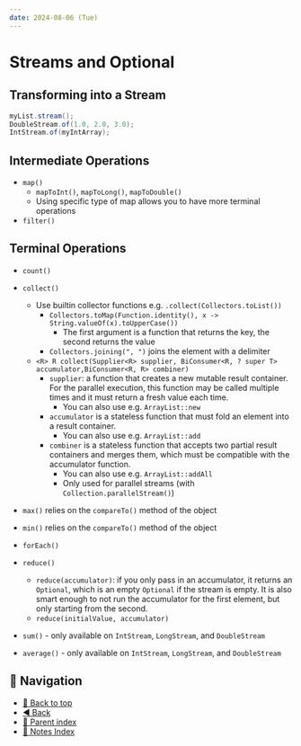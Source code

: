 ```yaml
---
date: 2024-08-06 (Tue)
---
```


# Streams and Optional

## Transforming into a Stream

```java
myList.stream();
DoubleStream.of(1.0, 2.0, 3.0);
IntStream.of(myIntArray);
```

## Intermediate Operations

- `map()`
  - `mapToInt()`, `mapToLong()`, `mapToDouble()`
  - Using specific type of map allows you to have more terminal operations
- `filter()`

## Terminal Operations

- `count()`
- `collect()`

  - Use builtin collector functions e.g. `.collect(Collectors.toList())`
    - `Collectors.toMap(Function.identity(), x -> String.valueOf(x).toUpperCase())`
      - The first argument is a function that returns the key, the second
        returns the value
    - `Collectors.joining(", ")` joins the element with a delimiter
  - `<R> R collect(Supplier<R> supplier, BiConsumer<R, ? super T> accumulator,BiConsumer<R, R> combiner)`
    - `supplier`: a function that creates a new mutable result container. For
      the parallel execution, this function may be called multiple times and it
      must return a fresh value each time.
      - You can also use e.g. `ArrayList::new`
    - `accumulator` is a stateless function that must fold an element into a
      result container.
      - You can also use e.g. `ArrayList::add`
    - `combiner` is a stateless function that accepts two partial result
      containers and merges them, which must be compatible with the accumulator
      function.
      - You can also use e.g. `ArrayList::addAll`
      - Only used for parallel streams (with `Collection.parallelStream()`)

- `max()` relies on the `compareTo()` method of the object
- `min()` relies on the `compareTo()` method of the object
- `forEach()`
- `reduce()`
  - `reduce(accumulator)`: if you only pass in an accumulator, it returns an
    `Optional`, which is an empty `Optional` if the stream is empty. It is also
    smart enough to not run the accumulator for the first element, but only
    starting from the second.
  - `reduce(initialValue, accumulator)`
- `sum()` - only available on `IntStream`, `LongStream`, and `DoubleStream`
- `average()` - only available on `IntStream`, `LongStream`, and `DoubleStream`

## 🧭 Navigation

- [🔼 Back to top](#streams-and-optional)
- [◀️ Back](index.md)
- [🔖 Parent index](index.md)
- [📑 Notes Index](../../../index.md)
